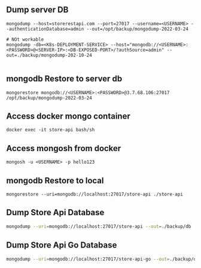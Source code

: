 ## Dump server DB

```shell
mongodump --host=storerestapi.com --port=27017 --username=<USERNAME> --authenticationDatabase=admin --out=/opt/backup/mongodump-2022-03-24

# NOt workable
mongodump -db=<K8s-DEPLOYMENT-SERVICE> --host="mongodb://<USERNAME>:<PASSWORD>@<SERVER-IP>:<DB-EXPOSED-PORT>/?authSource=admin" --out=./backup/mongodump-202-10-24


```
## mongodb Restore to server db

```shell
mongorestore mongodb://<USERNAME>:<PASSWORD>@3.7.68.106:27017 /opt/backup/mongodump-2022-03-24
```

## Access docker mongo container
```shell
docker exec -it store-api bash/sh
```
## Access mongosh from docker
```shell
mongosh -u <USERNAME> -p hello123
```


<!-- Localhost -->
## mongodb Restore to local
```shell
mongorestore --uri=mongodb://localhost:27017/store-api ./store-api
```

## Dump Store Api Database
```sh
mongodump --uri=mongodb://localhost:27017/store-api --out=./backup/db
```


## Dump Store Api Go Database
```sh
mongodump --uri=mongodb://localhost:27017/store-api-go --out=./backup/db
```